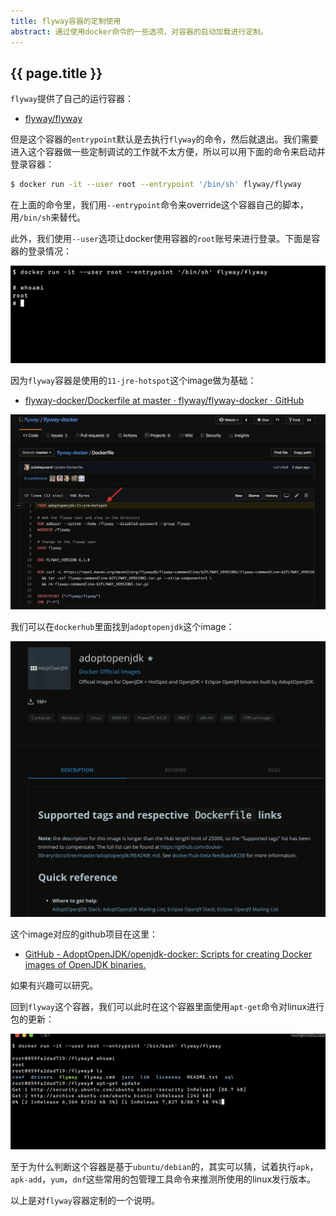 ```yaml
---
title: flyway容器的定制使用
abstract: 通过使用docker命令的一些选项，对容器的启动加载进行定制。
---
```


## {{ page.title }}

`flyway`提供了自己的运行容器：

- [flyway/flyway](https://hub.docker.com/r/flyway/flyway)

但是这个容器的`entrypoint`默认是去执行`flyway`的命令，然后就退出。我们需要进入这个容器做一些定制调试的工作就不太方便，所以可以用下面的命令来启动并登录容器：

```bash
$ docker run -it --user root --entrypoint '/bin/sh' flyway/flyway
```

在上面的命令里，我们用`--entrypoint`命令来override这个容器自己的脚本，用`/bin/sh`来替代。

此外，我们使用`--user`选项让docker使用容器的`root`账号来进行登录。下面是容器的登录情况：

![](https://raw.githubusercontent.com/liweinan/blogpic2019_iii/master/nov29/FFE17A25-7D1B-49F6-AE07-E40FC9D42ED2.png)

因为`flyway`容器是使用的`11-jre-hotspot`这个image做为基础：

- [flyway-docker/Dockerfile at master · flyway/flyway-docker · GitHub](https://github.com/flyway/flyway-docker/blob/master/Dockerfile#L1)

![](https://raw.githubusercontent.com/liweinan/blogpic2019_iii/master/nov29/FA91F84F-8EC8-4702-A9CF-C5B6E97AF0D1.png)

我们可以在`dockerhub`里面找到`adoptopenjdk`这个image：

![](https://raw.githubusercontent.com/liweinan/blogpic2019_iii/master/nov29/F0CB2E08-9DF2-43B5-ADDB-3D49287D5D33.png)

这个image对应的github项目在这里：

- [GitHub - AdoptOpenJDK/openjdk-docker: Scripts for creating Docker images of OpenJDK binaries.](https://github.com/AdoptOpenJDK/openjdk-docker)

如果有兴趣可以研究。

回到`flyway`这个容器，我们可以此时在这个容器里面使用`apt-get`命令对linux进行包的更新：

![](https://raw.githubusercontent.com/liweinan/blogpic2019_iii/master/nov29/7E9E66AF-12BF-445A-A140-400F21C15030.png)

至于为什么判断这个容器是基于`ubuntu/debian`的，其实可以猜，试着执行`apk`，`apk-add`，`yum`，`dnf`这些常用的包管理工具命令来推测所使用的linux发行版本。

以上是对`flyway`容器定制的一个说明。
